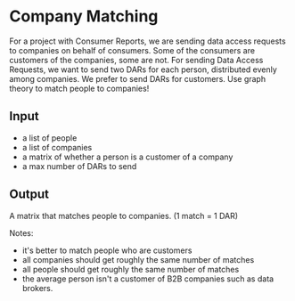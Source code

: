 # Company Matching
For a project with Consumer Reports, we are sending data access requests to companies on behalf of consumers. Some of the consumers are customers of the companies, some are not. For sending Data Access Requests, we want to send two DARs for each person, distributed evenly among companies. We prefer to send DARs for customers. Use graph theory to match people to companies!

## Input
* a list of people
* a list of companies
* a matrix of whether a person is a customer of a company
* a max number of DARs to send

## Output
A matrix that matches people to companies. 
(1 match = 1 DAR)

Notes:
* it's better to match people who are customers
* all companies should get roughly the same number of matches
* all people should get roughly the same number of matches
* the average person isn't a customer of B2B companies such as data brokers.

